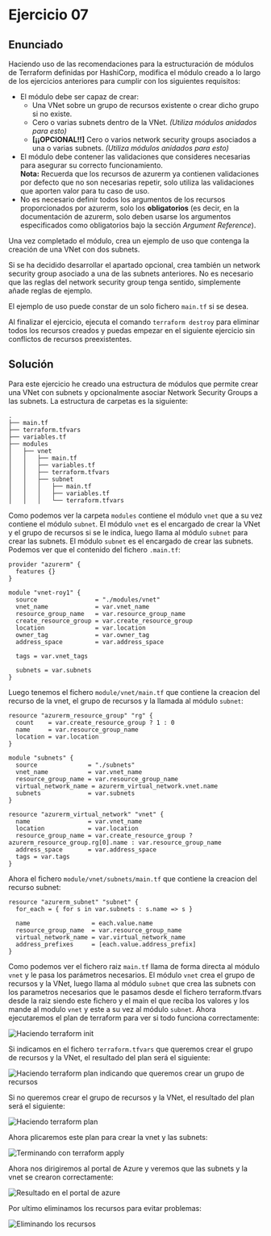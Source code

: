 # Ejercicio 07

## Enunciado

Haciendo uso de las recomendaciones para la estructuración de módulos de Terraform definidas por HashiCorp, modifica el módulo creado a lo largo de los ejercicios anteriores para cumplir con los siguientes requisitos:

- El módulo debe ser capaz de crear:
  - Una VNet sobre un grupo de recursos existente o crear dicho grupo si no existe.
  - Cero o varias subnets dentro de la VNet. _(Utiliza módulos anidados para esto)_
  - **[¡¡OPCIONAL!!]** Cero o varios network security groups asociados a una o varias subnets. _(Utiliza módulos anidados para esto)_
- El módulo debe contener las validaciones que consideres necesarias para asegurar su correcto funcionamiento. <br/>**Nota:** Recuerda que los recursos de azurerm ya contienen validaciones por defecto que no son necesarias repetir, solo utiliza las validaciones que aporten valor para tu caso de uso.
- No es necesario definir todos los argumentos de los recursos proporcionados por azurerm, solo los **obligatorios** (es decir, en la documentación de azurerm, solo deben usarse los argumentos especificados como obligatorios bajo la sección *Argument Reference*).

Una vez completado el módulo, crea un ejemplo de uso que contenga la creación de una VNet con dos subnets.

Si se ha decidido desarrollar el apartado opcional, crea también un network security group asociado a una de las subnets anteriores. No es necesario que las reglas del network security group tenga sentido, simplemente añade reglas de ejemplo.

El ejemplo de uso puede constar de un solo fichero `main.tf` si se desea.

Al finalizar el ejercicio, ejecuta el comando `terraform destroy` para eliminar todos los recursos creados y puedas empezar en el siguiente ejercicio sin conflictos de recursos preexistentes.

## Solución

Para este ejercicio he creado una estructura de módulos que permite crear una VNet con subnets y opcionalmente asociar Network Security Groups a las subnets. La estructura de carpetas es la siguiente:

```
.
├── main.tf
├── terraform.tfvars
├── variables.tf
├── modules
│   ├── vnet
│   │   ├── main.tf
│   │   ├── variables.tf
│   │   ├── terraform.tfvars
│   │   ├── subnet
│   │   │   ├── main.tf
│   │   │   ├── variables.tf
│   │   │   └── terraform.tfvars
```

Como podemos ver la carpeta `modules` contiene el módulo `vnet` que a su vez contiene el módulo `subnet`. El módulo `vnet` es el encargado de crear la VNet y el grupo de recursos si se le indica, luego llama al módulo `subnet` para crear las subnets. El módulo `subnet` es el encargado de crear las subnets. Podemos ver que el contenido del fichero `.main.tf`:

```hcl
provider "azurerm" {
  features {}
}

module "vnet-roy1" {
  source                = "./modules/vnet"
  vnet_name             = var.vnet_name
  resource_group_name   = var.resource_group_name
  create_resource_group = var.create_resource_group
  location              = var.location
  owner_tag             = var.owner_tag
  address_space         = var.address_space

  tags = var.vnet_tags

  subnets = var.subnets
}
```

Luego tenemos el fichero `module/vnet/main.tf` que contiene la creacion del recurso de la vnet, el grupo de recursos y la llamada al módulo `subnet`:

```hcl
resource "azurerm_resource_group" "rg" {
  count    = var.create_resource_group ? 1 : 0
  name     = var.resource_group_name
  location = var.location
}

module "subnets" {
  source              = "./subnets"
  vnet_name           = var.vnet_name
  resource_group_name = var.resource_group_name
  virtual_network_name = azurerm_virtual_network.vnet.name
  subnets             = var.subnets
}

resource "azurerm_virtual_network" "vnet" {
  name                = var.vnet_name
  location            = var.location
  resource_group_name = var.create_resource_group ? azurerm_resource_group.rg[0].name : var.resource_group_name
  address_space       = var.address_space
  tags = var.tags
}
```

Ahora el fichero `module/vnet/subnets/main.tf` que contiene la creacion del recurso subnet:

```hcl
resource "azurerm_subnet" "subnet" {
  for_each = { for s in var.subnets : s.name => s }

  name                 = each.value.name
  resource_group_name  = var.resource_group_name
  virtual_network_name = var.virtual_network_name
  address_prefixes     = [each.value.address_prefix]
}
```

Como podemos ver el fichero raiz `main.tf` llama de forma directa al módulo `vnet` y le pasa los parámetros necesarios. El módulo `vnet` crea el grupo de recursos y la VNet, luego llama al módulo `subnet` que crea las subnets con los parametros necesarios que le pasamos desde el fichero terraform.tfvars desde la raiz siendo este fichero y el main el que reciba los valores y los mande al modulo `vnet` y este a su vez al módulo `subnet`. Ahora ejecutaremos el plan de terraform para ver si todo funciona correctamente:

![Haciendo terraform init](../../datos/imgs/eje7/img7_1.png)

Si indicamos en el fichero `terraform.tfvars` que queremos crear el grupo de recursos y la VNet, el resultado del plan será el siguiente:

![Haciendo terraform plan indicando que queremos crear un grupo de recursos](../../datos/imgs/eje7/img7_2.png)

Si no queremos crear el grupo de recursos y la VNet, el resultado del plan será el siguiente:

![Haciendo terraform plan](../../datos/imgs/eje7/img7_3.png)

Ahora plicaremos este plan para crear la vnet y las subnets:

![Terminando con terraform apply](../../datos/imgs/eje7/img7_4.png)

Ahora nos dirigiremos al portal de Azure y veremos que las subnets y la vnet se crearon correctamente:

![Resultado en el portal de azure](../../datos/imgs/eje7/img7_5.png)

Por ultimo eliminamos los recursos para evitar problemas:

![Eliminando los recursos](../../datos/imgs/eje7/img7_6.png)